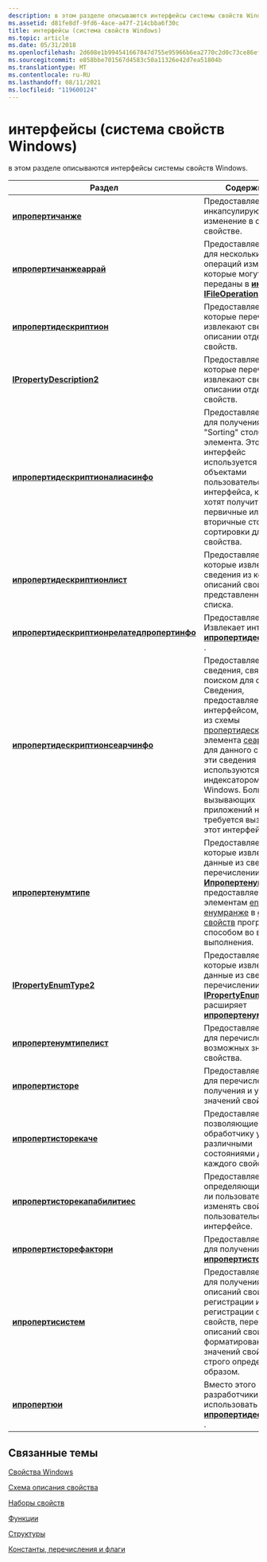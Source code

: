 ```yaml
---
description: в этом разделе описываются интерфейсы системы свойств Windows.
ms.assetid: d81fe8df-9fd6-4ace-a47f-214cbba6f30c
title: интерфейсы (система свойств Windows)
ms.topic: article
ms.date: 05/31/2018
ms.openlocfilehash: 2d608e1b994541667847d755e95966b6ea2770c2d0c73ce86ef8fbd79b8c9dc2
ms.sourcegitcommit: e858bbe701567d4583c50a11326e42d7ea51804b
ms.translationtype: MT
ms.contentlocale: ru-RU
ms.lasthandoff: 08/11/2021
ms.locfileid: "119600124"
---
```

# <a name="interfaces-windows-property-system"></a>интерфейсы (система свойств Windows)

в этом разделе описываются интерфейсы системы свойств Windows.



| Раздел                                                                                        | Содержимое                                                                                                                                                                                                                                                                                                                                                                                   |
|----------------------------------------------------------------------------------------------|--------------------------------------------------------------------------------------------------------------------------------------------------------------------------------------------------------------------------------------------------------------------------------------------------------------------------------------------------------------------------------------------|
| [**ипропертичанже**](/windows/win32/api/propsys/nn-propsys-ipropertychange)                                                 | Предоставляет метод, инкапсулирующий изменение в отдельном свойстве.                                                                                                                                                                                                                                                                                                                          |
| [**ипропертичанжеаррай**](/windows/win32/api/propsys/nn-propsys-ipropertychangearray)                                       | Предоставляет методы для нескольких операций изменения, которые могут быть переданы в [**интерфейс IFileOperation**](/windows/win32/api/shobjidl_core/nn-shobjidl_core-ifileoperation).                                                                                                                                                                                                                                                                   |
| [**ипропертидескриптион**](/windows/win32/api/propsys/nn-propsys-ipropertydescription)                                       | Предоставляет методы, которые перечисляют и извлекают сведения об описании отдельных свойств.                                                                                                                                                                                                                                                                                                       |
| [**IPropertyDescription2**](/windows/win32/api/propsys/nn-propsys-ipropertydescription2)                                     | Предоставляет методы, которые перечисляют и извлекают сведения об описании отдельных свойств.                                                                                                                                                                                                                                                                                                       |
| [**ипропертидескриптионалиасинфо**](/windows/win32/api/propsys/nn-propsys-ipropertydescriptionaliasinfo)                     | Предоставляет методы для получения свойств "Sorting" столбцов элемента. Этот интерфейс используется объектами пользовательского интерфейса, которые хотят получить первичные или вторичные столбцы сортировки для данного свойства.                                                                                                                                                                                                |
| [**ипропертидескриптионлист**](/windows/win32/api/propsys/nn-propsys-ipropertydescriptionlist)                               | Предоставляет методы, которые извлекают сведения из коллекции описаний свойств, представленных в виде списка.                                                                                                                                                                                                                                                                                   |
| [**ипропертидескриптионрелатедпропертинфо**](/windows/win32/api/propsys/nn-propsys-ipropertydescriptionrelatedpropertyinfo) | Предоставляет метод, Извлекает интерфейс [**ипропертидескриптион**](/windows/win32/api/propsys/nn-propsys-ipropertydescription) .                                                                                                                                                                                                                                                                                       |
| [**ипропертидескриптионсеарчинфо**](/windows/win32/api/propsys/nn-propsys-ipropertydescriptionsearchinfo)                   | Предоставляет сведения, связанные с поиском для свойства. Сведения, предоставляемые этим интерфейсом, берутся из схемы [пропертидескриптион](./propdesc-schema-propertydescription.md) , элемента [сеарчинфо](./propdesc-schema-searchinfo.md) для данного свойства. эти сведения используются индексатором поиска Windows. Большинству вызывающих приложений не требуется вызывать этот интерфейс. |
| [**ипропертенумтипе**](/windows/win32/api/propsys/nn-propsys-ipropertyenumtype)                                             | Предоставляет методы, которые извлекают данные из сведений о перечислении. [**Ипропертенумтипе**](/windows/win32/api/propsys/nn-propsys-ipropertyenumtype) предоставляет доступ к элементам [enum](./propdesc-schema-enum.md) и [енумранже](./propdesc-schema-enumrange.md) в [схеме свойств](./propdesc-schema-entry.md) программным способом во время выполнения.                                                                 |
| [**IPropertyEnumType2**](/windows/win32/api/propsys/nn-propsys-ipropertyenumtype2)                                           | Предоставляет методы, которые извлекают данные из сведений о перечислении. [**IPropertyEnumType2**](/windows/win32/api/propsys/nn-propsys-ipropertyenumtype2) расширяет [**ипропертенумтипе**](/windows/win32/api/propsys/nn-propsys-ipropertyenumtype).                                                                                                                                                                                                               |
| [**ипропертенумтипелист**](/windows/win32/api/propsys/nn-propsys-ipropertyenumtypelist)                                     | Предоставляет методы для перечисления возможных значений свойства.                                                                                                                                                                                                                                                                                                                         |
| [**ипропертисторе**](/windows/win32/api/propsys/nn-propsys-ipropertystore)                                                   | Предоставляет методы для перечисления, получения и установки значений свойств.                                                                                                                                                                                                                                                                                                                     |
| [**ипропертисторекаче**](/windows/win32/api/propsys/nn-propsys-ipropertystorecache)                                         | Предоставляет методы, позволяющие обработчику управлять различными состояниями для каждого свойства.                                                                                                                                                                                                                                                                                                           |
| [**ипропертисторекапабилитиес**](/windows/win32/api/propsys/nn-propsys-ipropertystorecapabilities)                           | Предоставляет метод, определяющий, может ли пользователь изменять свойство в пользовательском интерфейсе.                                                                                                                                                                                                                                                                                                   |
| [**ипропертисторефактори**](/windows/win32/api/propsys/nn-propsys-ipropertystorefactory)                                     | Предоставляет методы для получения объекта [**ипропертисторе**](/windows/win32/api/propsys/nn-propsys-ipropertystore) .                                                                                                                                                                                                                                                                                                               |
| [**ипропертисистем**](/windows/win32/api/propsys/nn-propsys-ipropertysystem)                                                 | Предоставляет методы для получения описаний свойств, регистрации и отмены регистрации схем свойств, перечисления описаний свойств и форматирования значений свойств строго определенным образом.                                                                                                                                                                                                                |
| [**ипропертюи**](/windows/win32/api/shobjidl_core/nn-shobjidl_core-ipropertyui)                                                         | Вместо этого разработчики должны использовать [**ипропертидескриптион**](/windows/win32/api/propsys/nn-propsys-ipropertydescription) .                                                                                                                                                                                                                                                                                                      |



 

## <a name="related-topics"></a>Связанные темы

<dl> <dt>

[Свойства Windows](props.md)
</dt> <dt>

[Схема описания свойства](property-description-schema.md)
</dt> <dt>

[Наборы свойств](property-sets.md)
</dt> <dt>

[Функции](functions.md)
</dt> <dt>

[Структуры](structures.md)
</dt> <dt>

[Константы, перечисления и флаги](constants--enumerations--and-flags.md)
</dt> </dl>

 

 
